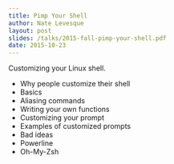 ```yaml
---
title: Pimp Your Shell
author: Nate Levesque
layout: post
slides: /talks/2015-fall-pimp-your-shell.pdf
date: 2015-10-23
---
```


Customizing your Linux shell.

* Why people customize their shell
* Basics
* Aliasing commands
* Writing your own functions
* Customizing your prompt
* Examples of customized prompts
* Bad ideas
* Powerline
* Oh-My-Zsh

